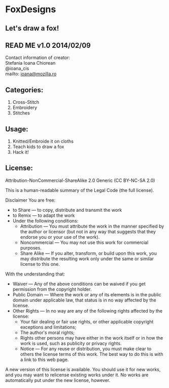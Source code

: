 FoxDesigns
==========

Let's draw a fox!
-------------------------------------------------
READ ME  v1.0  2014/02/09
-------------------------------------------------

Contact information of creator:<br>
Stefania Ioana Chiorean<br>
@ioana_cis<br>
mailto: ioana@mozilla.ro

Categories:
-------------------------------------------------
1. Cross-Stitch
2. Embroidery
3. Stitches


Usage:
-------------------------------------------------
1. Knitted/Embroide it on cloths
2. Teach kids to draw a fox 
3. Hack it!

License:
-------------------------------------------------
Attribution-NonCommercial-ShareAlike 2.0 Generic (CC BY-NC-SA 2.0)

This is a human-readable summary of the Legal Code (the full license).

Disclaimer
You are free:
* to Share — to copy, distribute and transmit the work
* to Remix — to adapt the work
* Under the following conditions:
  * Attribution — You must attribute the work in the manner specified by the author or licensor (but not in any way that suggests that they endorse you or your use of the work). 
  * Noncommercial — You may not use this work for commercial purposes.
  * Share Alike — If you alter, transform, or build upon this work, you may distribute the resulting work only under the same or similar license to this one. 

With the understanding that:
* Waiver — Any of the above conditions can be waived if you get permission from the copyright holder.
* Public Domain — Where the work or any of its elements is in the public domain under applicable law, that status is in no way affected by the license.
* Other Rights — In no way are any of the following rights affected by the license:
  * Your fair dealing or fair use rights, or other applicable copyright exceptions and limitations;
  * The author's moral rights;
  * Rights other persons may have either in the work itself or in how the work is used, such as publicity or privacy rights.
  * Notice — For any reuse or distribution, you must make clear to others the license terms of this work. The best way to do this is with a link to this web page.

A new version of this license is available. You should use it for new works, and you may want to relicense existing works under it. No works are automatically put under the new license, however.
